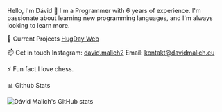 Hello, I'm Dávid 👋
I'm a Programmer with 6 years of experience. I'm passionate about learning new programming languages, and I'm always looking to learn more.

🔭 Current Projects
[HugDay Web](https://hugday.sk)

📫 Get in touch
Instagram: [david.malich2](https://www.instagram.com/david.malich2/)
Email: [kontakt@davidmalich.eu](mailto:kontakt@davidmalich.eu)

⚡ Fun fact
I love chess.

📊 Github Stats

![Dávid Malich's GitHub stats](https://github-readme-stats.vercel.app/api?username=JesusChrist69&show_icons=true&count_private=true&hide_border=true&theme=radical)
